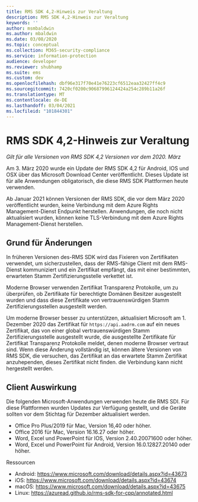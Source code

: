 ```yaml
---
title: RMS SDK 4,2-Hinweis zur Veraltung
description: RMS SDK 4,2-Hinweis zur Veraltung
keywords: ''
author: msmbaldwin
ms.author: mbaldwin
ms.date: 03/08/2020
ms.topic: conceptual
ms.collection: M365-security-compliance
ms.service: information-protection
audience: developer
ms.reviewer: shubhamp
ms.suite: ems
ms.custom: dev
ms.openlocfilehash: dbf96e317f70e41e76223cf6512eaa32427ff4c9
ms.sourcegitcommit: 7420cf0200c90687996124424a254c289b11a26f
ms.translationtype: MT
ms.contentlocale: de-DE
ms.lasthandoff: 03/04/2021
ms.locfileid: "101844301"
---
```

# <a name="rms-sdk-42-deprecation-notice"></a>RMS SDK 4,2-Hinweis zur Veraltung 

*Gilt für alle Versionen von RMS SDK 4,2 Versionen vor dem 2020. März*

Am 3. März 2020 wurde ein Update der RMS SDK 4,2 für Android, IOS und OSX über das Microsoft Download Center veröffentlicht. Dieses Update ist für alle Anwendungen obligatorisch, die diese RMS SDK Plattformen heute verwenden.  

Ab Januar 2021 können Versionen der RMS SDK, die vor dem März 2020 veröffentlicht wurden, keine Verbindung mit dem Azure Rights Management-Dienst Endpunkt herstellen. Anwendungen, die noch nicht aktualisiert wurden, können keine TLS-Verbindung mit dem Azure Rights Management-Dienst herstellen. 

## <a name="reason-for-change"></a>Grund für Änderungen 

In früheren Versionen des-RMS SDK wird das Fixieren von Zertifikaten verwendet, um sicherzustellen, dass der RMS-fähige Client mit dem RMS-Dienst kommuniziert und ein Zertifikat empfängt, das mit einer bestimmten, erwarteten Stamm Zertifizierungsstelle verkettet ist.  

Moderne Browser verwenden Zertifikat Transparenz Protokolle, um zu überprüfen, ob Zertifikate für berechtigte Domänen Besitzer ausgestellt wurden und dass diese Zertifikate von vertrauenswürdigen Stamm Zertifizierungsstellen ausgestellt werden.  

Um moderne Browser besser zu unterstützen, aktualisiert Microsoft am 1. Dezember 2020 das Zertifikat für `https://api.aadrm.com` auf ein neues Zertifikat, das von einer global vertrauenswürdigen Stamm Zertifizierungsstelle ausgestellt wurde, die ausgestellte Zertifikate für Zertifikat Transparenz Protokolle meldet, denen moderne Browser vertraut sind. Wenn diese Änderung vollständig ist, können ältere Versionen von RMS SDK, die versuchen, das Zertifikat an das erwartete Stamm Zertifikat anzuhependen, dieses Zertifikat nicht finden. die Verbindung kann nicht hergestellt werden.  

## <a name="client-impact"></a>Client Auswirkung 

Die folgenden Microsoft-Anwendungen verwenden heute die RMS SDI. Für diese Plattformen wurden Updates zur Verfügung gestellt, und die Geräte sollten vor dem Stichtag für Dezember aktualisiert werden. 

- Office Pro Plus/2019 für Mac, Version 16,40 oder höher.
- Office 2016 für Mac, Version 16.16.27 oder höher.
- Word, Excel und PowerPoint für IOS, Version 2.40.20071600 oder höher.
- Word, Excel und PowerPoint für Android, Version 16.0.12827.20140 oder höher.

Ressourcen 

- Android: https://www.microsoft.com/download/details.aspx?id=43673
- iOS: https://www.microsoft.com/download/details.aspx?id=43674 
- macOS: https://www.microsoft.com/download/details.aspx?id=43675 
- Linux: https://azuread.github.io/rms-sdk-for-cpp/annotated.html
